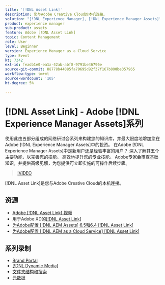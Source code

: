 ```yaml
---
title: '[!DNL Asset Link]'
description: 您与Adobe Creative Cloud的本机连接。
solution: "[!DNL Experience Manager], [!DNL Experience Manager Assets]"
product: experience manager
sub-product: assets
feature: Adobe [!DNL Asset Link]
topic: Content Management
role: User
level: Beginner
version: Experience Manager as a Cloud Service
type: Event
kt: 7342
exl-id: feadb1e0-ea1a-42ab-abf8-9791be46796e
source-git-commit: 88778b44085fa79695d92f37f167b000be357965
workflow-type: tm+mt
source-wordcount: '105'
ht-degree: 5%

---
```


# [!DNL Asset Link] - Adobe [!DNL Experience Manager Assets]系列

使用此由五部分组成的网络研讨会系列来构建您的知识库，并最大限度地增加您在Adobe [!DNL Experience Manager Assets]中的投资。 在Adobe [!DNL Experience Manager Assets]中是新用户还是经验丰富的用户？ 深入了解其五个主要功能，以完善您的技能。 高效地提升您的专业技能。 Adobe专家会审查基础知识，并提供高级见解，为您提供可立即实施的可操作后续步骤。

>[!VIDEO](https://video.tv.adobe.com/v/332127/?quality=12&learn=on&hidetitle=true)

[!DNL Asset Link]是您与Adobe Creative Cloud的本机连接。

## 资源

* [Adobe [!DNL Asset Link] 视频](https://experienceleague.adobe.com/zh-hans/docs/experience-manager-learn/assets/adobe-asset-link/launch-adobe-asset-link)
* 用于Adobe XD的[[!DNL Asset Link] ](https://helpx.adobe.com/cn/enterprise/using/adobe-asset-link-for-xd.html)
* [为Adobe配置 [!DNL AEM Assets] 6.5和6.4 [!DNL Asset Link]](https://helpx.adobe.com/cn/enterprise/using/configure-aem-assets-6-for-asset-link.html)
* [为Adobe配置 [!DNL AEM as a Cloud Service]  [!DNL Asset Link]](https://helpx.adobe.com/cn/enterprise/using/configure-aem-assets-for-asset-link.html)

## 系列录制

* [Brand Portal](brand-portal.md)
* [[!DNL Dynamic Media]](dynamic-media.md)
* [文件夹结构和搜索](folder-structure-search.md)
* [元数据](metadata.md)
